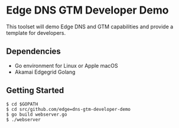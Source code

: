# Edge DNS GTM Developer Demo
This toolset will demo Edge DNS and GTM capabilities and provide a template for developers.

## Dependencies

* Go environment for Linux or Apple macOS
* Akamai Edgegrid Golang

## Getting Started

```
$ cd $GOPATH
$ cd src/github.com/edge=dns-gtm-developer-demo
$ go build webserver.go
$ ./webserver
```